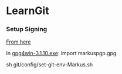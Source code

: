 LearnGit
========

### Setup Signing

[From here](https://jamesmckay.net/2016/02/signing-git-commits-with-gpg-on-windows/)

In [gpg4win-3.1.10.exe](https://www.gpg4win.org/): import markuspgp.gpg

sh git/config/set-git-env-Markus.sh 


